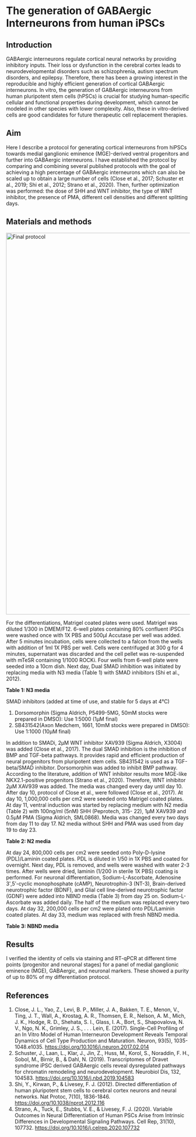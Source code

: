 # The generation of GABAergic Interneurons from human iPSCs
## Introduction

GABAergic interneurons regulate cortical neural networks by providing inhibitory inputs.
Their loss or dysfunction in the cerebral cortex leads to neurodevelopmental disorders such
as schizophrenia, autism spectrum disorders, and epilepsy. Therefore, there has been a
growing interest in the reproducible and highly efficient generation of cortical GABAergic
interneurons. In vitro, the generation of GABAergic interneurons from human pluripotent stem
cells (hPSCs) is crucial for studying human-specific cellular and functional properties during
development, which cannot be modeled in other species with lower complexity. Also, these
in vitro-derived cells are good candidates for future therapeutic cell replacement therapies.

## Aim

Here I describe a protocol for generating cortical interneurons from hiPSCs towards medial
ganglionic eminence (MGE)-derived ventral progenitors and further into GABAergic
interneurons. I have established the protocol by comparing and combining several published
protocols with the goal of achieving a high percentage of GABAergic interneurons which can
also be scaled up to obtain a large number of cells (Close et al., 2017; Schuster et al., 2019; 
Shi et al., 2012; Strano et al., 2020). Then, further optimization was performed: the dose of
SHH and WNT inhibitor, the type of WNT inhibitor, the presence of PMA, different cell densities 
and different splitting days.

## Materials and methods 

<img width="1043" alt="Final protocol" src="https://github.com/bilgesugenc/GABAergicInterneurons/assets/147976764/3a730a65-c68a-42a0-a6fb-dc0450f42412">

For the differentiations, Matrigel coated plates were used. Matrigel was diluted 1/300 in DMEM/F12. 6-well
plates containing 80% confluent iPSCs were washed once with 1X PBS and 500μl Accutase per well was added.
After 5 minutes incubation, cells were collected to a falcon from the wells with addition of 1ml 1X PBS per well.
Cells were centrifuged at 300 g for 4 minutes, supernatant was discarded and the cell pellet was re-suspended
with mTeSR containing 1/1000 ROCKi.
Four wells from 6-well plate were seeded into a 10cm dish. Next day, Dual SMAD inhibition was initiated by
replacing media with N3 media (Table 1) with SMAD inhibitors (Shi et al., 2012).

**Table 1: N3 media**

SMAD inhibitors (added at time of use, and stable for 5 days at 4°C)
1. Dorsomorphin (Sigma Aldrich, P5499-5MG, 50mM stocks were prepared in DMSO): Use 1:5000 (1μM
final)
2. SB431542(Axon Medchem, 1661, 10mM stocks were prepared in DMSO): Use 1:1000 (10μM final)

In addition to SMADi, 2μM WNT inhibitor XAV939 (Sigma Aldrich, X3004) was added (Close et al., 2017).
The dual SMAD inhibition is the inhibition of BMP and TGF-beta pathways. It provides rapid and efficient
production of neural progenitors from pluripotent stem cells. SB431542 is used as a TGF-beta/SMAD inhibitor.
Dorsomorphin was added to inhibit BMP pathway. According to the literature, addition of WNT inhibitor results
more MGE-like NKX2.1-positive progenitors (Strano et al., 2020). Therefore, WNT inhibitor 2μM XAV939 was
added. The media was changed every day until day 10. After day 10, protocol of Close et al., were followed (Close
et al., 2017). At day 10, 1,000,000 cells per cm2 were seeded onto Matrigel coated plates. At day 11, ventral
induction was started by replacing medium with N2 media (Table 2) with 100ng/ml (5nM) SHH (Peprotech, 315-
22), 1μM XAV939 and 0.5μM PMA (Sigma Aldrich, SML0868). Media was changed every two days from day 11
to day 17. N2 media without SHH and PMA was used from day 19 to day 23.

**Table 2: N2 media**

At day 24, 800,000 cells per cm2 were seeded onto Poly-D-lysine (PDL)/Laminin coated plates. PDL is diluted in
1/50 in 1X PBS and coated for overnight. Next day, PDL is removed, and wells were washed with water 2-3 times.
After wells were dried, laminin (1/200 in sterile 1X PBS) coating is performed. For neuronal differentiation,
Sodium-L-Ascorbate, Adenosine 3ʹ,5ʹ-cyclic monophosphate (cAMP), Neurotrophin-3 (NT-3), Brain-derived
neurotrophic factor (BDNF), and Glial cell line-derived neurotrophic factor (GDNF) were added into NBND media
(Table 3) from day 25 on. Sodium-L-Ascorbate was added daily. The half of the medium was replaced every two
days. At day 32, 200,000 cells per cm2 were plated onto PDL/Laminin coated plates. At day 33, medium was
replaced with fresh NBND media.

**Table 3: NBND media**


## Results

I verified the identity of cells via staining and RT-qPCR at different time points (progenitor and 
neuronal stages) for a panel of medial ganglionic eminence (MGE), GABAergic, and neuronal markers. 
These showed a purity of up to 80% of my differentiation protocol. 

## References 

1. Close, J. L., Yao, Z., Levi, B. P., Miller, J. A., Bakken, T. E., Menon, V., Ting, J. T., Wall, A., Krostag, A. R., Thomsen,
E. R., Nelson, A. M., Mich, J. K., Hodge, R. D., Shehata, S. I., Glass, I. A., Bort, S., Shapovalova, N. V., Ngo,
N. K., Grimley, J. S., . . . Lein, E. (2017). Single-Cell Profiling of an In Vitro Model of Human Interneuron
Development Reveals Temporal Dynamics of Cell Type Production and Maturation. Neuron, 93(5),
1035-1048.e1035. https://doi.org/10.1016/j.neuron.2017.02.014
2. Schuster, J., Laan, L., Klar, J., Jin, Z., Huss, M., Korol, S., Noraddin, F. H., Sobol, M., Birnir, B., & Dahl, N. (2019).
Transcriptomes of Dravet syndrome iPSC derived GABAergic cells reveal dysregulated pathways for
chromatin remodeling and neurodevelopment. Neurobiol Dis, 132, 104583.
https://doi.org/10.1016/j.nbd.2019.104583
3. Shi, Y., Kirwan, P., & Livesey, F. J. (2012). Directed differentiation of human pluripotent stem cells to cerebral
cortex neurons and neural networks. Nat Protoc, 7(10), 1836-1846.
https://doi.org/10.1038/nprot.2012.116
4. Strano, A., Tuck, E., Stubbs, V. E., & Livesey, F. J. (2020). Variable Outcomes in Neural Differentiation of Human
PSCs Arise from Intrinsic Differences in Developmental Signaling Pathways. Cell Rep, 31(10), 107732.
https://doi.org/10.1016/j.celrep.2020.107732
